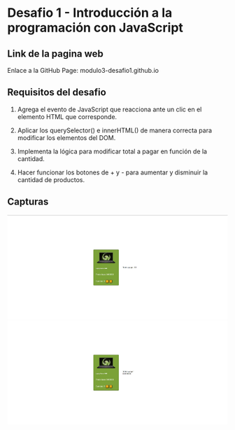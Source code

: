 # Desafio 1 - Introducción a la programación con JavaScript

 ## Link de la pagina web
 Enlace a la GitHub Page: modulo3-desafio1.github.io

 ## Requisitos del desafio

1. Agrega el evento de JavaScript que reacciona ante un clic en el elemento HTML que corresponde.

2. Aplicar los querySelector() e innerHTML() de manera correcta para modificar los elementos del DOM.

3. Implementa la lógica para modificar total a pagar en función de la cantidad.

4. Hacer funcionar los botones de + y - para aumentar y disminuir la cantidad de productos.


## Capturas
![Sin productos añadidos](https://github.com/Nicolas-Tolosa/modulo3-desafio1.github.io/blob/main/screenshot1.jpg)
![Con productos añadidos](https://github.com/Nicolas-Tolosa/modulo3-desafio1.github.io/blob/main/screenshot2.jpg)
